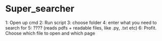 # Super_searcher
1: Open up cmd
2: Run script
3: choose folder
4: enter what you need to search for
5: ???? (reads pdfs + readable files, like .py, .txt etc)
6: Profit. Choose which file to open and which page

